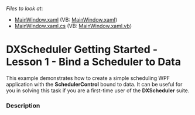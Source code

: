 <!-- default file list -->
*Files to look at*:

* [MainWindow.xaml](./CS/WpfApplication1/MainWindow.xaml) (VB: [MainWindow.xaml](./VB/WpfApplication1/MainWindow.xaml))
* [MainWindow.xaml.cs](./CS/WpfApplication1/MainWindow.xaml.cs) (VB: [MainWindow.xaml.vb](./VB/WpfApplication1/MainWindow.xaml.vb))
<!-- default file list end -->
# DXScheduler Getting Started - Lesson 1 - Bind a Scheduler to Data


<p>This example demonstrates how to create a simple scheduling WPF application with the <strong>SchedulerControl</strong> bound to data.  It can be useful for you in solving this task if you are a first-time user of the <strong>DXScheduler</strong> suite.</p>


<h3>Description</h3>

<p><br />
</p>

<br/>



